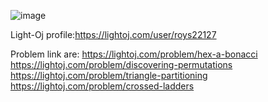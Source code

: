 ![image](https://github.com/ShantoOBS/Light-Oj/assets/121443679/cd8210eb-e407-4725-a6a3-02cb1af26cc6)

Light-Oj profile:https://lightoj.com/user/roys22127

Problem link are:
https://lightoj.com/problem/hex-a-bonacci </br>
https://lightoj.com/problem/discovering-permutations
https://lightoj.com/problem/triangle-partitioning
https://lightoj.com/problem/crossed-ladders




